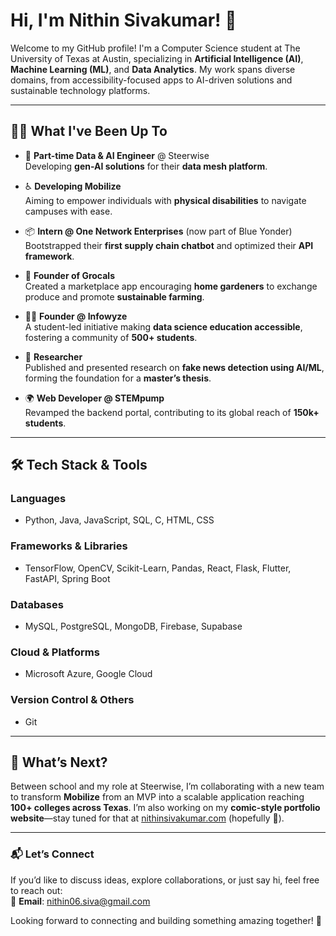 # Hi, I'm Nithin Sivakumar! 👋  
Welcome to my GitHub profile! I'm a Computer Science student at The University of Texas at Austin, specializing in **Artificial Intelligence (AI)**, **Machine Learning (ML)**, and **Data Analytics**. My work spans diverse domains, from accessibility-focused apps to AI-driven solutions and sustainable technology platforms.  

---

## 👨‍💻 **What I've Been Up To**  
- 🤖 **Part-time Data & AI Engineer** @ Steerwise  
   Developing **gen-AI solutions** for their **data mesh platform**.
  
- ♿ **Developing Mobilize**  
   Aiming to empower individuals with **physical disabilities** to navigate campuses with ease.
  
- 📦 **Intern @ One Network Enterprises** (now part of Blue Yonder)
   Bootstrapped their **first supply chain chatbot** and optimized their **API framework**.
  
- 🌱 **Founder of Grocals**  
   Created a marketplace app encouraging **home gardeners** to exchange produce and promote **sustainable farming**.
  
- 👨‍🏫 **Founder @ Infowyze**  
   A student-led initiative making **data science education accessible**, fostering a community of **500+ students**.
  
- 📰 **Researcher**  
   Published and presented research on **fake news detection using AI/ML**, forming the foundation for a **master’s thesis**.
  
- 🌍 **Web Developer @ STEMpump**  
   Revamped the backend portal, contributing to its global reach of **150k+ students**.  

---

## 🛠 **Tech Stack & Tools**  

### **Languages**  
- Python, Java, JavaScript, SQL, C, HTML, CSS  

### **Frameworks & Libraries**  
- TensorFlow, OpenCV, Scikit-Learn, Pandas, React, Flask, Flutter, FastAPI, Spring Boot

### **Databases**  
- MySQL, PostgreSQL, MongoDB, Firebase, Supabase

### **Cloud & Platforms**  
- Microsoft Azure, Google Cloud  

### **Version Control & Others**  
- Git

---

## 🌟 **What’s Next?**  
Between school and my role at Steerwise, I’m collaborating with a new team to transform **Mobilize** from an MVP into a scalable application reaching **100+ colleges across Texas**. I’m also working on my **comic-style portfolio website**—stay tuned for that at [nithinsivakumar.com](http://nithinsivakumar.com) (hopefully 🤞).  

---

### 📬 **Let’s Connect**  
If you’d like to discuss ideas, explore collaborations, or just say hi, feel free to reach out:  
📧 **Email**: [nithin06.siva@gmail.com](mailto:nithin06.siva@gmail.com)  

Looking forward to connecting and building something amazing together! 🚀  
